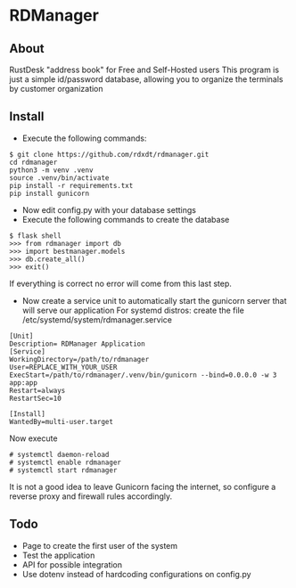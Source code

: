 # RDManager
## About
RustDesk "address book" for Free and Self-Hosted users
This program is just a simple id/password database, allowing you to organize the terminals by customer organization

## Install
- Execute the following commands:
```
$ git clone https://github.com/rdxdt/rdmanager.git
cd rdmanager
python3 -m venv .venv
source .venv/bin/activate
pip install -r requirements.txt
pip install gunicorn
```
- Now edit config.py with your database settings
- Execute the following commands to create the database 
```
$ flask shell
>>> from rdmanager import db
>>> import bestmanager.models
>>> db.create_all()
>>> exit()
```
If everything is correct no error will come from this last step.
- Now create a service unit to automatically start the gunicorn server that will serve our application
For systemd distros: create the file /etc/systemd/system/rdmanager.service
```
[Unit]
Description= RDManager Application
[Service]
WorkingDirectory=/path/to/rdmanager
User=REPLACE_WITH_YOUR_USER
ExecStart=/path/to/rdmanager/.venv/bin/gunicorn --bind=0.0.0.0 -w 3 app:app
Restart=always
RestartSec=10

[Install]
WantedBy=multi-user.target
```
Now execute
```
# systemctl daemon-reload
# systemctl enable rdmanager
# systemctl start rdmanager
```
It is not a good idea to leave Gunicorn facing the internet, so configure a reverse proxy and firewall rules accordingly.

## Todo
- Page to create the first user of the system 
- Test the application
- API for possible integration
- Use dotenv instead of hardcoding configurations on config.py